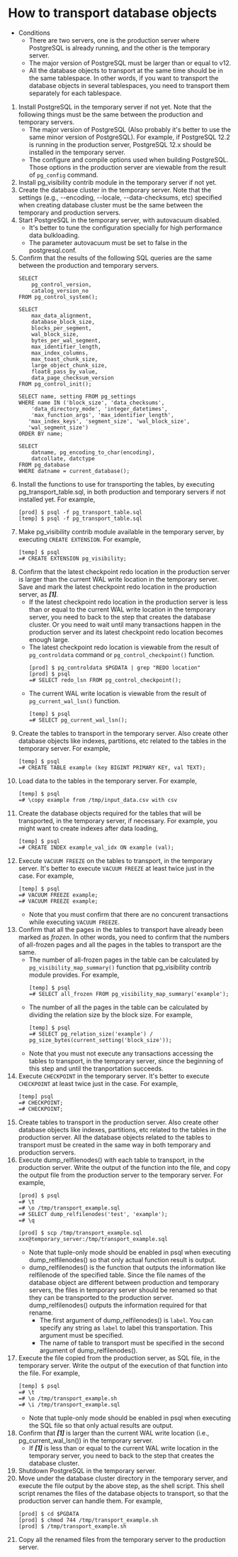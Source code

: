 # How to transport database objects
- Conditions
    - There are two servers, one is the production server where PostgreSQL is already running, and the other is the temporary server.
    - The major version of PostgreSQL must be larger than or equal to v12.
    - All the database objects to transport at the same time should be in the same tablespace. In other words,  if you want to transport the database objects in several tablespaces, you need to transport them separately for each tablespace.
1. Install PostgreSQL in the temporary server if not yet. Note that the following things must be the same between the production and temporary servers.
    - The major version of PostgreSQL (Also probably it's better to use the same minor version of PostgreSQL). For example, if PostgreSQL 12.2 is running in the production server, PostgreSQL 12.x should be installed in the temporary server.
    - The configure and compile options used when building PostgreSQL. Those options in the production server are viewable from the result of ```pg_config``` command.
1. Install pg_visibility contrib module in the temporary server if not yet.
1. Create the database cluster in the temporary server. Note that the settings (e.g., --encoding, --locale, --data-checksums, etc) specified when creating database cluster must be the same between the temporary and production servers.
1. Start PostgreSQL in the temporary server, with autovacuum disabled.
    - It's better to tune the configuration specially for high performance data bulkloading.
    - The parameter autovacuum must be set to false in the postgresql.conf.
1. Confirm that the results of the following SQL queries are the same between the production and temporary servers.
    ```
    SELECT
        pg_control_version,
        catalog_version_no
    FROM pg_control_system();

    SELECT
        max_data_alignment,
        database_block_size,
        blocks_per_segment,
        wal_block_size,
        bytes_per_wal_segment,
        max_identifier_length,
        max_index_columns,
        max_toast_chunk_size,
        large_object_chunk_size,
        float8_pass_by_value,
        data_page_checksum_version
    FROM pg_control_init();

    SELECT name, setting FROM pg_settings
    WHERE name IN ('block_size', 'data_checksums',
        'data_directory_mode', 'integer_datetimes',
        'max_function_args', 'max_identifier_length',
       'max_index_keys', 'segment_size', 'wal_block_size',
       'wal_segment_size')
    ORDER BY name;

    SELECT
        datname, pg_encoding_to_char(encoding),
        datcollate, datctype
    FROM pg_database
    WHERE datname = current_database();
    ```
1. Install the functions to use for transporting the tables, by executing pg_transport_table.sql, in both production and temporary servers if not installed yet. For example,
    ```
    [prod] $ psql -f pg_transport_table.sql
    [temp] $ psql -f pg_transport_table.sql
    ```
1. Make pg_visibility contrib module available in the temporary server, by executing ```CREATE EXTENSION```. For example,
    ```
    [temp] $ psql
    =# CREATE EXTENSION pg_visibility;
    ```
1. Confirm that the latest checkpoint redo location in the production server is larger than the current WAL write location in the temporary server. Save and mark the latest checkpoint redo location in the production server, as ***[1]***.
    - If the latest checkpoint redo location in the production server is less than or equal to the current WAL write location in the temporary server, you need to back to the step that creates the database cluster. Or you need to wait until many transactions happen in the production server and its latest checkpoint redo location becomes enough large.
    - The latest checkpoint redo location is viewable from the result of ```pg_controldata``` command or ```pg_control_checkpoint()``` function.
        ```
        [prod] $ pg_controldata $PGDATA | grep "REDO location"
        [prod] $ psql
        =# SELECT redo_lsn FROM pg_control_checkpoint();
        ```
    - The current WAL write location is viewable from the result of ```pg_current_wal_lsn()``` function.
        ```
        [temp] $ psql
        =# SELECT pg_current_wal_lsn();
        ```
1. Create the tables to transport in the temporary server. Also create other database objects like indexes, partitions, etc related to the tables in the temporary server. For example,
    ```
    [temp] $ psql
    =# CREATE TABLE example (key BIGINT PRIMARY KEY, val TEXT);
    ```
1. Load data to the tables in the temporary server. For example,
    ```
    [temp] $ psql
    =# \copy example from /tmp/input_data.csv with csv
    ```
1. Create the database objects required for the tables that will be transported, in the temporary server, if necessary. For example, you might want to create indexes after data loading,
    ```
    [temp] $ psql
    =# CREATE INDEX example_val_idx ON example (val);
    ```
1. Execute ```VACUUM FREEZE``` on the tables to transport, in the temporary server. It's better to execute ```VACUUM FREEZE``` at least twice just in the case. For example,
    ```
    [temp] $ psql
    =# VACUUM FREEZE example;
    =# VACUUM FREEZE example;
    ```
    - Note that you must confirm that there are no concurent transactions while executing ```VACUUM FREEZE```.
1. Confirm that all the pages in the tables to transport have already been marked as *frozen*. In other words, you need to confirm that the numbers of all-frozen pages and all the pages in the tables to transport are the same.
    - The number of all-frozen pages in the table can be calculated by ```pg_visibility_map_summary()``` function that pg_visibility contrib module provides. For example,
        ```
        [temp] $ psql
        =# SELECT all_frozen FROM pg_visibility_map_summary('example');
        ```
    - The number of all the pages in the table can be calculated by dividing the relation size by the block size. For example,
        ```
        [temp] $ psql
        =# SELECT pg_relation_size('example') / pg_size_bytes(current_setting('block_size'));
        ```
    - Note that you must not execute any transactions accessing the tables to transport, in the temporary server, since the beginning of this step and until the tranportation succeeds.
1. Execute ```CHECKPOINT``` in the temporary server. It's better to execute ```CHECKPOINT``` at least twice just in the case. For example,
    ```
    [temp] psql
    =# CHECKPOINT;
    =# CHECKPOINT;
    ```
1. Create tables to transport in the production server. Also create other database objects like indexes, partitions, etc related to the tables in the production server. All the database objects related to the tables to transport must be created in the same way in both temporary and production servers.
1. Execute dump_relfilenodes() with each table to transport, in the production server. Write the output of the function into the file, and copy the output file from the production server to the temporary server. For example,
    ```
    [prod] $ psql
    =# \t
    =# \o /tmp/transport_example.sql
    =# SELECT dump_relfilenodes('test', 'example');
    =# \q

    [prod] $ scp /tmp/transport_example.sql xxx@temporary_server:/tmp/transport_example.sql
    ```
    - Note that tuple-only mode should be enabled in psql when executing dump_relfilenodes() so that only actual function result is output.
    - dump_relfilenodes() is the function that outputs the information like relfilenode of the specified table. Since the file names of the database object are different between production and temporary servers, the files in temporary server should be renamed so that they can be transported to the production server. dump_relfilenodes() outputs the information required for that rename.
      - The first argument of dump_relfilenodes() is ```label```. You can specify any string as ```label``` to label this transportation. This argument must be specified.
      - The name of table to transport must be specified in the second argument of dump_relfilenodes().
1. Execute the file copied from the production server, as SQL file, in the temporary server. Write the output of the execution of that function into the file. For example,
    ```
    [temp] $ psql
    =# \t
    =# \o /tmp/transport_example.sh
    =# \i /tmp/transport_example.sql
    ```
    - Note that tuple-only mode should be enabled in psql when executing the SQL file so that only actual results are output.
1. Confirm that ***[1]*** is larger than the current WAL write location (i.e., pg_current_wal_lsn()) in the temporary server.
    - If ***[1]*** is less than or equal to the current WAL write location in the temporary server, you need to back to the step that creates the database cluster.
1. Shutdown PostgreSQL in the temporary server.
1. Move under the database cluster directory in the temporary server, and execute the file output by the above step, as the shell script. This shell script renames the files of the database objects to transport, so that the production server can handle them. For example,
    ```
    [prod] $ cd $PGDATA
    [prod] $ chmod 744 /tmp/transport_example.sh
    [prod] $ /tmp/transport_example.sh
    ```
1. Copy all the renamed files from the temporary server to the production server.
